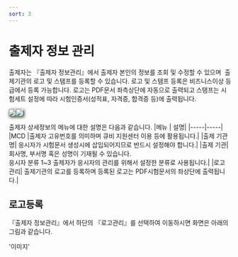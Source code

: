 ```yaml
---
sort: 3
---
```


# 출제자 정보 관리


출제자는 『출제자 정보관리』에서 출제자 본인의 정보를 조회 및 수정할 수 있으며  출제기관의 로고 및 스탬프를 등록할 수 있습니다. 로고 및 스탬프 등록은 비즈니스이상 등급에서 등록 가능합니다. 로고는 PDF문서 좌측상단에 자동으로 출력되고 스탬프는 시험세트 설정에 따라 시험인증서(성적표, 자격증, 합격증 등)에 출력됩니다.

<img src="https://soystudy.github.io/img/institutioncheck1.png" style="box-shadow:2px 2px 7px;"><img src="https://soystudy.github.io/img/institutionbasic.png" style="box-shadow:2px 2px 7px;">


출제자 상세정보의 메뉴에 대한 설명은 다음과 같습니다.
|메뉴 | 설명|
|-----|-----|
|MCD	|출제자 고유번호를 의미하며 큐비 지원센터 이용 등에 활용됩니다.|
|출제 기관명|	응시자가 시험문서 생성시에 삽입되어지므로 반드시 설정해야 합니다.|
|출제 기관|	회사명, 부서명 혹은 성명이 기재될 수 있습니다.<br>응시자 분류 1~3	출제자가 응시자의 관리를 위해서 설정한 분류로 사용됩니다.|
|로고 관리|	출제기관의 로고를 등록하며 등록된 로고는 PDF시험문서의 좌상단에 출력됩니다.|


## 로고등록
『출제자 정보관리』에서 하단의 『로고관리』를 선택하여 이동하시면 화면은 아래의 그림과 같습니다.

'이미지'